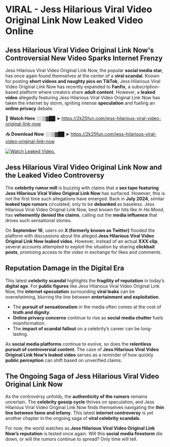 # VIRAL - Jess Hilarious Viral Video Original Link Now Leaked Video Online

## **Jess Hilarious Viral Video Original Link Now's Controversial New Video Sparks Internet Frenzy**  

Jess Hilarious Viral Video Original Link Now, the popular **social media star**, has once again found themselves at the center of a **viral scandal**. Known for posting **short videos and naughty pics on TikTok**, Jess Hilarious Viral Video Original Link Now has recently expanded to **Fanfix**, a subscription-based platform where creators share **adult content**. However, a **leaked video** allegedly featuring Jess Hilarious Viral Video Original Link Now has taken the internet by storm, igniting intense **speculation** and fueling an **online privacy** debate.  

🔴 **Watch Here** ░░▒▓██ ➤ https://2k25fun.com/jess-hilarious-viral-video-original-link-now  

📥 **Download Now** ░░▒▓██ ➤ https://2k25fun.com/jess-hilarious-viral-video-original-link-now  

[![Watch Leaked Video.](https://miro.medium.com/v2/resize:fit:828/format:webp/1*cilzJN44JGOrTw9NJCrNHA.gif "Watch Leaked Video")](https://2k25fun.com/jess-hilarious-viral-video-original-link-now)

## **Jess Hilarious Viral Video Original Link Now and the Leaked Video Controversy**  

The **celebrity rumor mill** is buzzing with claims that a **sex tape featuring Jess Hilarious Viral Video Original Link Now** has surfaced. However, this is not the first time such allegations have emerged. Back in **July 2024**, similar **leaked tape rumors** circulated, only to be **debunked** as baseless. Jess Hilarious Viral Video Original Link Now, best known for hits like *In Ha Mood*, has **vehemently denied the claims**, calling out the **media influence** that drives such sensational stories.  

On **September 16**, users on **X (formerly known as Twitter)** flooded the platform with discussions about the alleged **Jess Hilarious Viral Video Original Link Now leaked video**. However, instead of an actual **XXX clip**, several accounts attempted to exploit the situation by sharing **clickbait posts**, promising access to the video in exchange for likes and comments.  

## **Reputation Damage in the Digital Era**  

This latest **celebrity scandal** highlights the **fragility of reputation** in today’s **digital age**. For **public figures** like Jess Hilarious Viral Video Original Link Now, the **internet speculation** surrounding **viral leaks** can be overwhelming, blurring the line between **entertainment and exploitation**.  

- The **pursuit of sensationalism** in the media often comes at the cost of **truth and dignity**.  
- **Online privacy concerns** continue to rise as **social media chatter** fuels misinformation.  
- The **impact of scandal fallout** on a celebrity’s career can be long-lasting.  

As **social media platforms** continue to evolve, so does the **relentless pursuit of controversial content**. The case of **Jess Hilarious Viral Video Original Link Now’s leaked video** serves as a reminder of how quickly **public perception** can shift based on unverified claims.  

## **The Ongoing Saga of Jess Hilarious Viral Video Original Link Now**  

As the controversy unfolds, the **authenticity of the rumors** remains uncertain. The **celebrity gossip cycle** thrives on speculation, and Jess Hilarious Viral Video Original Link Now finds themselves navigating the **thin line between fame and infamy**. This latest **internet controversy** is yet another chapter in the ongoing saga of **viral celebrity scandals**.  

For now, the world watches as **Jess Hilarious Viral Video Original Link Now’s reputation** is tested once again. Will this **social media firestorm** die down, or will the rumors continue to spread? Only time will tell.